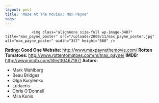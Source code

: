 ```yaml
---
layout: post
title: 'Maze At The Movies: Max Payne'
tags:
---
```



                <img class="alignnone size-full wp-image-3487" title="max_payne_poster" src="/uploads/2008/11/max_payne_poster.jpg" alt="max_payne_poster" width="337" height="500" />
<p><strong>Rating: Good One
Website: </strong><a href="http://www.maxpaynethemovie.com/ "><a href="http://www.maxpaynethemovie.com/">http://www.maxpaynethemovie.com/</a></a><strong>
Rotten Tomatoes: </strong><a href="http://www.rottentomatoes.com/m/max_payne/"><a href="http://www.rottentomatoes.com/m/max_payne/">http://www.rottentomatoes.com/m/max_payne/</a></a>
<strong>IMDB: </strong><a href="http://www.imdb.com/title/tt0467197/"><a href="http://www.imdb.com/title/tt0467197/">http://www.imdb.com/title/tt0467197/</a></a>
<strong>Actors:</strong></p>
<ul>
    <li>Mark Wahlberg</li>
    <li>Beau Bridges</li>
    <li>Olga Kurylenko</li>
    <li>Ludacris</li>
    <li>Chris O'Donnell</li>
    <li>Mila Kunis</li>
</ul>
